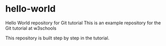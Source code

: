 # hello-world
Hello World repository for Git tutorial
This is an example repository for the Git tutorial at w3schools

This repository is built step by step in the tutorial.



